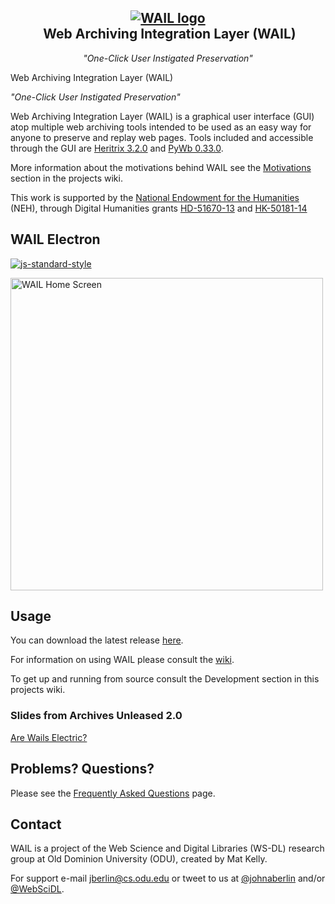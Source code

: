 <h2 align="center">
 <a href="http://github.com/machawk1/wail"><img src="https://cdn.rawgit.com/machawk1/wail/osagnostic/build/icons/whale_256.png" alt="WAIL logo" /></a><br />&nbsp;Web Archiving Integration Layer (WAIL)</h2>
<p align="center" style="font-weight: normal;"><em>"One-Click User Instigated Preservation"</em></p>

Web Archiving Integration Layer (WAIL)

_"One-Click User Instigated Preservation"_

Web Archiving Integration Layer (WAIL) is a graphical user interface (GUI) atop multiple web archiving tools 
intended to be used as an easy way for anyone to preserve and replay web pages. 
Tools included and accessible through the GUI are [Heritrix 3.2.0](https://github.com/internetarchive/heritrix3) 
and [PyWb 0.33.0](https://github.com/ikreymer/pywb).

More information about the motivations behind WAIL see the [Motivations](https://github.com/N0taN3rd/wail/wiki/Why-Wail%3F) section in the projects wiki.


This work is supported by the [National Endowment for the Humanities](https://www.neh.gov/) (NEH), through Digital Humanities grants [HD-51670-13](https://securegrants.neh.gov/publicquery/main.aspx?f=1&gn=HD-51670-13) and [HK-50181-14](https://securegrants.neh.gov/publicquery/main.aspx?f=1&gn=HK-50181-14)

## WAIL Electron
[![js-standard-style](https://cdn.rawgit.com/feross/standard/master/badge.svg)](https://github.com/feross/standard)


<img src='images/wailHome.png' alt='WAIL Home Screen' height='500'>

## Usage
You can download the latest release [here](https://github.com/N0taN3rd/wail/releases). 

For information on using WAIL please consult the [wiki](https://github.com/N0taN3rd/wail/wiki).

To get up and running from source consult the Development section in this projects wiki.

### Slides from Archives Unleased 2.0
[Are Wails Electric?](http://www.slideshare.net/JohnBerlin3/are-wails-electric)


## Problems? Questions?

Please see the [Frequently Asked Questions](https://github.com/N0taN3rd/wail/wiki/FAQ) page.

## Contact

WAIL is a project of the Web Science and Digital Libraries (WS-DL) research group at Old Dominion University (ODU), created by Mat Kelly.

For support e-mail jberlin@cs.odu.edu or tweet to us at [@johnaberlin](https://twitter.com/johnaberlin) and/or [@WebSciDL](https://twitter.com/WebSciDL).
